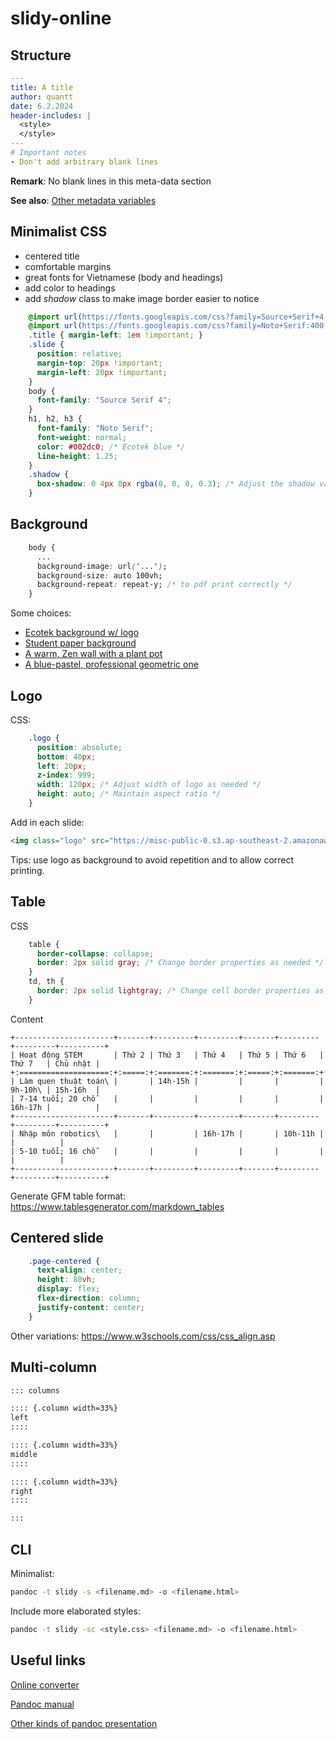 # slidy-online

## Structure

```yaml
---
title: A title
author: quantt
date: 6.2.2024
header-includes: |
  <style>
  </style>
---
# Important notes
- Don't add arbitrary blank lines
```

**Remark**: No blank lines in this meta-data section

**See also**: [Other metadata variables](https://pandoc.org/MANUAL.html#variables)

## Minimalist CSS

- centered title
- comfortable margins
- great fonts for Vietnamese (body and headings)
- add color to headings
- add *shadow* class to make image border easier to notice

```css
    @import url(https://fonts.googleapis.com/css?family=Source+Serif+4:400,700,400italic);
    @import url(https://fonts.googleapis.com/css?family=Noto+Serif:400,700,400italic);
    .title { margin-left: 1em !important; }
    .slide {
      position: relative;
      margin-top: 20px !important;
      margin-left: 20px !important;
    }
    body {
      font-family: "Source Serif 4";
    }
    h1, h2, h3 {
      font-family: "Noto Serif";
      font-weight: normal;
      color: #002dc0; /* Ecotek blue */
      line-height: 1.25;
    }
    .shadow {
      box-shadow: 0 4px 8px rgba(0, 0, 0, 0.3); /* Adjust the shadow values as needed */
    }
```

## Background

```css
    body {
      ...
      background-image: url('...');
      background-size: auto 100vh;
      background-repeat: repeat-y; /* to pdf print correctly */
    }
```

Some choices:

- [Ecotek background w/ logo](https://misc-public-0.s3.ap-southeast-2.amazonaws.com/Ecotek_presentation_background.png)
- [Student paper background](https://visme.co/blog/wp-content/uploads/2017/07/50-Beautiful-and-Minimalist-Presentation-Backgrounds-033.jpg)
- [A warm, Zen wall with a plant pot](https://24slides.com/presentbetter/content/images/wordpress/2020/07/image-from-rawpixel-id-580461-jpeg-1024x675.jpg)
- [A blue-pastel, professional geometric one](https://i.pinimg.com/originals/1d/e6/37/1de637aa47409992ad8817f3a9622086.jpg)

## Logo

CSS:

```css
    .logo {
      position: absolute;
      bottom: 40px;
      left: 20px;
      z-index: 999;
      width: 120px; /* Adjust width of logo as needed */
      height: auto; /* Maintain aspect ratio */
    }
```

Add in each slide:

```markdown
<img class="logo" src="https://misc-public-0.s3.ap-southeast-2.amazonaws.com/Ecotek_logo.png" alt="Logo">
```

Tips: use logo as background to avoid repetition and to allow correct printing.

## Table

CSS

```css
    table {
      border-collapse: collapse;
      border: 2px solid gray; /* Change border properties as needed */
    }
    td, th {
      border: 2px solid lightgray; /* Change cell border properties as needed */
    }
```

Content

```
+----------------------+-------+---------+---------+-------+---------+---------+----------+
| Hoạt động STEM       | Thứ 2 | Thứ 3   | Thứ 4   | Thứ 5 | Thứ 6   | Thứ 7   | Chủ nhật |
+:====================:+:=====:+:=======:+:=======:+:=====:+:=======:+:=======:+:========:+
| Làm quen thuật toán\ |       | 14h-15h |         |       |         | 9h-10h\ | 15h-16h  |
| 7-14 tuổi; 20 chỗ    |       |         |         |       |         | 16h-17h |          |
+----------------------+-------+---------+---------+-------+---------+---------+----------+
| Nhập môn robotics\   |       |         | 16h-17h |       | 10h-11h |         |          |
| 5-10 tuổi; 16 chỗ    |       |         |         |       |         |         |          |
+----------------------+-------+---------+---------+-------+---------+---------+----------+
```

Generate GFM table format: https://www.tablesgenerator.com/markdown_tables

## Centered slide

```css
    .page-centered {
      text-align: center;
      height: 80vh;
      display: flex;
      flex-direction: column;
      justify-content: center;
    }
```

Other variations: https://www.w3schools.com/css/css_align.asp

## Multi-column

```markdown
::: columns

:::: {.column width=33%}
left
::::

:::: {.column width=33%}
middle
::::

:::: {.column width=33%}
right
::::

:::
```

## CLI

Minimalist:

```bash
pandoc -t slidy -s <filename.md> -o <filename.html>
```

Include more elaborated styles:

```bash
pandoc -t slidy -sc <style.css> <filename.md> -o <filename.html>
```

## Useful links

[Online converter](https://pandoc.org/try/)

[Pandoc manual](https://pandoc.org/MANUAL.html#slide-shows)

[Other kinds of pandoc presentation](https://gist.github.com/johnloy/27dd124ad40e210e91c70dd1c24ac8c8)
